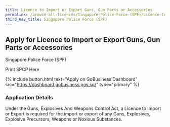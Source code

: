 ```yaml
---
title: Licence to Import or Export Guns, Gun Parts or Accessories
permalink: /browse-all-licences/Singapore-Police-Force-(SPF)/Licence-to-Import-or-Export-Guns--Gun-Parts-or-Accessories
third_nav_title: Singapore Police Force (SPF)
---
```


## Apply for Licence to Import or Export Guns, Gun Parts or Accessories

Singapore Police Force (SPF)

Print SPCP Here

{% include button.html text="Apply on GoBusiness Dashboard" src="https://dashboard.gobusiness.gov.sg/" type="primary" %}

### Application Details
Under the Guns, Explosives And Weapons Control Act, a Licence to Import or Export is required for the import or export of any Guns, Explosives, Explosive Precursors, Weapons or Noxious Substances. 

